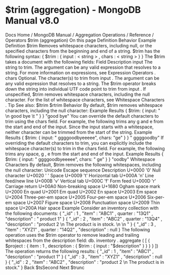 # $trim (aggregation) - MongoDB Manual v8.0


Docs Home / MongoDB Manual / Aggregation Operations / Reference / Operators $trim (aggregation) On this page Definition Behavior Example Definition $trim Removes whitespace characters, including null, or the specified
characters from the beginning and end of a string. $trim has the following syntax: { $trim : { input : < string > , chars : < string > } } The $trim takes a document with the following fields: Field Description input The string to trim. The argument can be any valid expression that resolves to
a string. For more information on expressions, see Expression Operators . chars Optional. The character(s) to trim from input . The argument can be any valid expression that resolves to a string. The $trim operator breaks down the string into
individual UTF code point to trim from input . If unspecified, $trim removes whitespace
characters, including the null character. For the list of
whitespace characters, see Whitespace Characters . Tip See also: $ltrim $rtrim Behavior By default, $trim removes whitespace characters,
including the null character: Example Results { $trim: { input: "  \n good  bye \t  " } } "good  bye" You can override the default characters to trim using the chars field. For example, the following trims any g and e from the start and end of the input. Since the input starts with a
whitespace, neither character can be trimmed from the start of the
string. Example Results { $trim: { input: " ggggoodbyeeeee", chars: "ge" } } " ggggoodby" If overriding the default characters to trim, you can explicitly
include the whitespace character(s) to trim in the chars field. For example, the following trims any space, g , e from the
start and end of the input. Example Results { $trim: { input: "    ggggoodbyeeeee", chars: " ge" } } "oodby" Whitespace Characters By default, $trim removes the following whitespaces,
including the null character: Unicode Escape sequence Description U+0000 '0' Null character U+0020 ' ' Space U+0009 't' Horizontal tab U+000A 'n' Line feed/new line U+000B 'v' Vertical tab U+000C 'f' Form feed U+000D 'r' Carriage return U+00A0 Non-breaking space U+1680 Ogham space mark U+2000 En quad U+2001 Em quad U+2002 En space U+2003 Em space U+2004 Three-per-em space U+2005 Four-per-em space U+2006 Six-per-em space U+2007 Figure space U+2008 Punctuation space U+2009 Thin space U+200A Hair space Example Consider an inventory collection with the following documents: { "_id" : 1 , "item" : "ABC1" , quarter : "13Q1" , "description" : " product 1" } { "_id" : 2 , "item" : "ABC2" , quarter : "13Q4" , "description" : "product 2 \n The product is in stock. \n \n " } { "_id" : 3 , "item" : "XYZ1" , quarter : "14Q2" , "description" : null } The following operation uses the $trim operator to remove
leading and trailing whitespaces from the description field: db. inventory . aggregate ( [ { $project : { item : 1 , description : { $trim : { input : "$description" } } } } ]) The operation returns the following results: { "_id" : 1 , "item" : "ABC1" , "description" : "product 1" } { "_id" : 3 , "item" : "XYZ1" , "description" : null } { "_id" : 2 , "item" : "ABC2" , "description" : "product 2 \n The product is in stock." } Back $tsSecond Next $trunc
